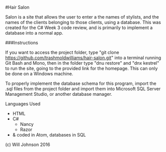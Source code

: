 #Hair Salon

Salon is a site that allows the user to enter a the names of stylists, and the names of the clients belonging to those clients, using a database. This was created for the C# Week 3 code review, and is primarily to implement a database into a normal app.

###Instructions

If you want to access the project folder, type "git clone https://github.com/trashmoldwilliams/hair-salon.git" into a terminal running Git Bash and Mono, then in the folder type "dnu restore" and "dnx kestrel" to run the site, going to the provided link for the homepage. This can only be done on a Windows machine.

To properly implement the database schema for this program, import the .sql files from the project folder and import them into Microsoft SQL Server Management Studio, or another database manager.

Languages Used
* HTML
* C#
  * Nancy
  * Razor
* & coded in Atom, databases in SQL

(c) Will Johnson 2016
